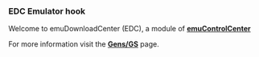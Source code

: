 ### EDC Emulator hook

Welcome to emuDownloadCenter (EDC), a module of [**emuControlCenter**](https://github.com/PhoenixInteractiveNL/emuControlCenter/wiki/)

For more information visit the [**Gens/GS**](https://github.com/PhoenixInteractiveNL/edc-masterhook/wiki/Emulator-gensgs#menu) page.
